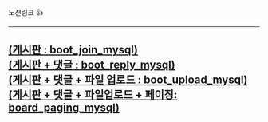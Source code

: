 노션링크 👍

------------------------------------------------------------------------------------------
[(게시판 : boot_join_mysql)](https://quiver-barracuda-304.notion.site/boot_join_mysql-1dd35a8e288180efab1fe74a01ac26f9?pvs=4)<br>
[(게시판 + 댓글 : boot_reply_mysql)](https://quiver-barracuda-304.notion.site/boot_reply_mysql-1dd35a8e288180738b3ec805c97aa974?pvs=4)<br>
[(게시판 + 댓글 + 파일 업로드 : boot_upload_mysql)](https://quiver-barracuda-304.notion.site/board_upload_mysql-1de35a8e288181ce8129c5ad9d4f85cc?pvs=4)<br>
[(게시판 + 댓글 + 파일업로드 + 페이징: board_paging_mysql)](https://quiver-barracuda-304.notion.site/board_paging_mysql-1e035a8e28818017a4e1ffaecb86c8a4?pvs=4)<br>
----------------------------------------------------------------------------------------------
